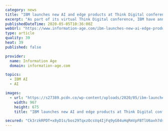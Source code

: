 ```yaml
---
category: news
title: "IBM launches new AI and edge products at Think Digital conference"
excerpt: "As part of its virtual Think Digital conference, IBM have announced the launch of new products for AI, the cloud and the edge"
publishedDateTime: 2020-05-05T10:36:00Z
webUrl: "https://www.information-age.com/ibm-launches-new-ai-edge-products-think-digital-conference-123489350/"
type: article
quality: 39
heat: 39
published: false

provider:
  name: Information Age
  domain: information-age.com

topics:
  - IBM AI
  - AI

images:
  - url: "https://s27389.pcdn.co/wp-content/uploads/2020/05/ibm-launches-new-AI-edge-products-think-digital-conference.jpeg"
    width: 967
    height: 675
    title: "IBM launches new AI and edge products at Think Digital conference"

secured: "Ck3rzkRPDT+x8yD1s/bos29TqxzOcsVq4IjFq9yG04uHqRmVpFBTlU6axh7ds83eQvyyo75awHweJvOsE89TikK1B8LYYO18ZmoAEGKErNS3GVronVt+3E0PD9arwE5pjPyBt3mswSXWePtrxZJDa9Ksgpzejx0FT0z+ysP9JsXgEJpVLiPqOKiVy+YJTR15haU5wIRcatmkV+kQVFZ/OQs7HGpaWcIANj0ORVQw3M6ArvHHPPEJJH7nNxAogcoNh1OmXft8QVbKb5Y0XHAytwVh08U4JCDrnvjCJloUCVd2VHiJ3tdZaaaA4nQQ3vD3fByZemx5Iz1AVmTFruUEljWEt2Cxq7ST39M3dLHuzUcHAAvimp3MedhOHaXHT+aZOhFfJQVeIxA+TwsvsanMdBDLuUWa3itdMUMRx3ReyGqoaZ30YUWuhYZBQwOntL96No84AqkeuyXzHDbk1vl2PEXeGxCwiC51TiRCXhwjQXI=;SrIOpGVr4YvNSAMsSuiTrw=="
---
```


